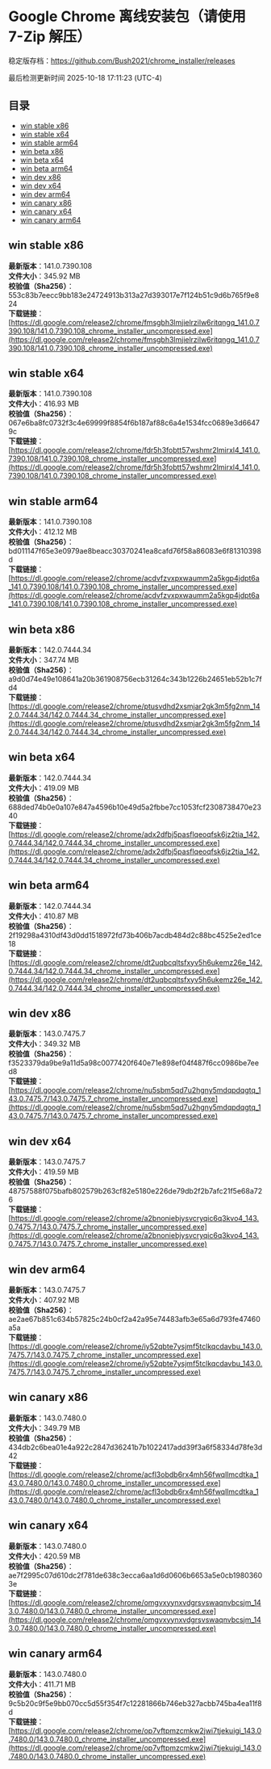 # Google Chrome 离线安装包（请使用 7-Zip 解压）
稳定版存档：<https://github.com/Bush2021/chrome_installer/releases>

最后检测更新时间
2025-10-18 17:11:23 (UTC-4)

## 目录
* [win stable x86](https://github.com/Bush2021/chrome_installer?tab=readme-ov-file#win-stable-x86)
* [win stable x64](https://github.com/Bush2021/chrome_installer?tab=readme-ov-file#win-stable-x64)
* [win stable arm64](https://github.com/Bush2021/chrome_installer?tab=readme-ov-file#win-stable-arm64)
* [win beta x86](https://github.com/Bush2021/chrome_installer?tab=readme-ov-file#win-beta-x86)
* [win beta x64](https://github.com/Bush2021/chrome_installer?tab=readme-ov-file#win-beta-x64)
* [win beta arm64](https://github.com/Bush2021/chrome_installer?tab=readme-ov-file#win-beta-arm64)
* [win dev x86](https://github.com/Bush2021/chrome_installer?tab=readme-ov-file#win-dev-x86)
* [win dev x64](https://github.com/Bush2021/chrome_installer?tab=readme-ov-file#win-dev-x64)
* [win dev arm64](https://github.com/Bush2021/chrome_installer?tab=readme-ov-file#win-dev-arm64)
* [win canary x86](https://github.com/Bush2021/chrome_installer?tab=readme-ov-file#win-canary-x86)
* [win canary x64](https://github.com/Bush2021/chrome_installer?tab=readme-ov-file#win-canary-x64)
* [win canary arm64](https://github.com/Bush2021/chrome_installer?tab=readme-ov-file#win-canary-arm64)

## win stable x86
**最新版本**：141.0.7390.108  
**文件大小**：345.92 MB  
**校验值（Sha256）**：553c83b7eecc9bb183e24724913b313a27d393017e7f124b51c9d6b765f9e824  
**下载链接**：[https://dl.google.com/release2/chrome/fmsgbh3lmjielrzilw6ritqngq_141.0.7390.108/141.0.7390.108_chrome_installer_uncompressed.exe](https://dl.google.com/release2/chrome/fmsgbh3lmjielrzilw6ritqngq_141.0.7390.108/141.0.7390.108_chrome_installer_uncompressed.exe)  

## win stable x64
**最新版本**：141.0.7390.108  
**文件大小**：416.93 MB  
**校验值（Sha256）**：067e6ba8fc0732f3c4e69999f8854f6b187af88c6a4e1534fcc0689e3d66479c  
**下载链接**：[https://dl.google.com/release2/chrome/fdr5h3fobtt57wshmr2lmirxl4_141.0.7390.108/141.0.7390.108_chrome_installer_uncompressed.exe](https://dl.google.com/release2/chrome/fdr5h3fobtt57wshmr2lmirxl4_141.0.7390.108/141.0.7390.108_chrome_installer_uncompressed.exe)  

## win stable arm64
**最新版本**：141.0.7390.108  
**文件大小**：412.12 MB  
**校验值（Sha256）**：bd011147f65e3e0979ae8beacc30370241ea8cafd76f58a86083e6f81310398d  
**下载链接**：[https://dl.google.com/release2/chrome/acdvfzvxpxwaumm2a5kgp4jdpt6a_141.0.7390.108/141.0.7390.108_chrome_installer_uncompressed.exe](https://dl.google.com/release2/chrome/acdvfzvxpxwaumm2a5kgp4jdpt6a_141.0.7390.108/141.0.7390.108_chrome_installer_uncompressed.exe)  

## win beta x86
**最新版本**：142.0.7444.34  
**文件大小**：347.74 MB  
**校验值（Sha256）**：a9d0d74e49e108641a20b361908756ecb31264c343b1226b24651eb52b1c7fd4  
**下载链接**：[https://dl.google.com/release2/chrome/ptusvdhd2xsmjar2gk3m5fg2nm_142.0.7444.34/142.0.7444.34_chrome_installer_uncompressed.exe](https://dl.google.com/release2/chrome/ptusvdhd2xsmjar2gk3m5fg2nm_142.0.7444.34/142.0.7444.34_chrome_installer_uncompressed.exe)  

## win beta x64
**最新版本**：142.0.7444.34  
**文件大小**：419.09 MB  
**校验值（Sha256）**：688ded74b0e0a107e847a4596b10e49d5a2fbbe7cc1053fcf2308738470e2340  
**下载链接**：[https://dl.google.com/release2/chrome/adx2dfbj5pasflqeoqfsk6jz2tia_142.0.7444.34/142.0.7444.34_chrome_installer_uncompressed.exe](https://dl.google.com/release2/chrome/adx2dfbj5pasflqeoqfsk6jz2tia_142.0.7444.34/142.0.7444.34_chrome_installer_uncompressed.exe)  

## win beta arm64
**最新版本**：142.0.7444.34  
**文件大小**：410.87 MB  
**校验值（Sha256）**：2f19298a4310df43d0dd1518972fd73b406b7acdb484d2c88bc4525e2ed1ce18  
**下载链接**：[https://dl.google.com/release2/chrome/dt2uqbcqltsfxyv5h6ukemz26e_142.0.7444.34/142.0.7444.34_chrome_installer_uncompressed.exe](https://dl.google.com/release2/chrome/dt2uqbcqltsfxyv5h6ukemz26e_142.0.7444.34/142.0.7444.34_chrome_installer_uncompressed.exe)  

## win dev x86
**最新版本**：143.0.7475.7  
**文件大小**：349.32 MB  
**校验值（Sha256）**：f3523379da9be9a11d5a98c0077420f640e71e898ef04f487f6cc0986be7eed8  
**下载链接**：[https://dl.google.com/release2/chrome/nu5sbm5qd7u2hgny5mdqpdqgtq_143.0.7475.7/143.0.7475.7_chrome_installer_uncompressed.exe](https://dl.google.com/release2/chrome/nu5sbm5qd7u2hgny5mdqpdqgtq_143.0.7475.7/143.0.7475.7_chrome_installer_uncompressed.exe)  

## win dev x64
**最新版本**：143.0.7475.7  
**文件大小**：419.59 MB  
**校验值（Sha256）**：48757588f075bafb802579b263cf82e5180e226de79db2f2b7afc21f5e68a726  
**下载链接**：[https://dl.google.com/release2/chrome/a2bnoniebjysvcryqic6q3kvo4_143.0.7475.7/143.0.7475.7_chrome_installer_uncompressed.exe](https://dl.google.com/release2/chrome/a2bnoniebjysvcryqic6q3kvo4_143.0.7475.7/143.0.7475.7_chrome_installer_uncompressed.exe)  

## win dev arm64
**最新版本**：143.0.7475.7  
**文件大小**：407.92 MB  
**校验值（Sha256）**：ae2ae67b851c634b57825c24b0cf2a42a95e74483afb3e65a6d793fe47460a5a  
**下载链接**：[https://dl.google.com/release2/chrome/iy52qbte7ysjmf5tclkqcdavbu_143.0.7475.7/143.0.7475.7_chrome_installer_uncompressed.exe](https://dl.google.com/release2/chrome/iy52qbte7ysjmf5tclkqcdavbu_143.0.7475.7/143.0.7475.7_chrome_installer_uncompressed.exe)  

## win canary x86
**最新版本**：143.0.7480.0  
**文件大小**：349.79 MB  
**校验值（Sha256）**：434db2c6bea01e4a922c2847d36241b7b1022417add39f3a6f58334d78fe3d42  
**下载链接**：[https://dl.google.com/release2/chrome/acfl3obdb6rx4mh56fwqllmcdtka_143.0.7480.0/143.0.7480.0_chrome_installer_uncompressed.exe](https://dl.google.com/release2/chrome/acfl3obdb6rx4mh56fwqllmcdtka_143.0.7480.0/143.0.7480.0_chrome_installer_uncompressed.exe)  

## win canary x64
**最新版本**：143.0.7480.0  
**文件大小**：420.59 MB  
**校验值（Sha256）**：ae7f2995c07d610dc2f781de638c3ecca6aa1d6d0606b6653a5e0cb19803603e  
**下载链接**：[https://dl.google.com/release2/chrome/omgvxyynxvdgrsvswaqnvbcsjm_143.0.7480.0/143.0.7480.0_chrome_installer_uncompressed.exe](https://dl.google.com/release2/chrome/omgvxyynxvdgrsvswaqnvbcsjm_143.0.7480.0/143.0.7480.0_chrome_installer_uncompressed.exe)  

## win canary arm64
**最新版本**：143.0.7480.0  
**文件大小**：411.71 MB  
**校验值（Sha256）**：9c5b20c9f5e9bb070cc5d55f354f7c12281866b746eb327acbb745ba4ea11f8d  
**下载链接**：[https://dl.google.com/release2/chrome/op7vftpmzcmkw2jwi7tjekuigi_143.0.7480.0/143.0.7480.0_chrome_installer_uncompressed.exe](https://dl.google.com/release2/chrome/op7vftpmzcmkw2jwi7tjekuigi_143.0.7480.0/143.0.7480.0_chrome_installer_uncompressed.exe)  

